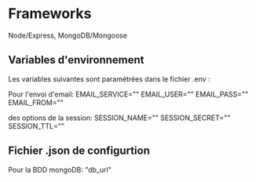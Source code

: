 # Frameworks

Node/Express, MongoDB/Mongoose

## Variables d'environnement

Les variables suivantes sont paramétrées dans le fichier .env :

Pour l'envoi d'email:
    EMAIL_SERVICE=""
    EMAIL_USER=""
    EMAIL_PASS=""
    EMAIL_FROM=""

des options de la session:
    SESSION_NAME=""
    SESSION_SECRET=""
    SESSION_TTL=""

## Fichier .json de configurtion

Pour la BDD mongoDB:
    "db_url"
